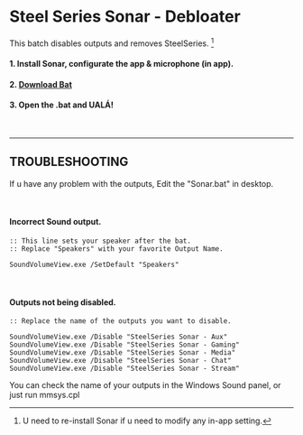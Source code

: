 # Steel Series Sonar - Debloater
This batch disables outputs and removes SteelSeries. [^1]
[^1]:U need to re-install Sonar if u need to modify any in-app setting.


#### 1. Install Sonar, configurate the app & microphone (in app).
#### 2. [**Download Bat**](https://github.com/gzmatte/sonar/releases/download/1/SS-Debloat.bat)
#### 3. Open the .bat and UALÁ!

</br>

------------------------

## TROUBLESHOOTING

If u have any problem with the outputs, Edit the "Sonar.bat" in desktop.

</br>

#### Incorrect Sound output.
```
:: This line sets your speaker after the bat.
:: Replace "Speakers" with your favorite Output Name.

SoundVolumeView.exe /SetDefault "Speakers"
```
</br>

#### Outputs not being disabled.
```
:: Replace the name of the outputs you want to disable.

SoundVolumeView.exe /Disable "SteelSeries Sonar - Aux"
SoundVolumeView.exe /Disable "SteelSeries Sonar - Gaming"
SoundVolumeView.exe /Disable "SteelSeries Sonar - Media"
SoundVolumeView.exe /Disable "SteelSeries Sonar - Chat"
SoundVolumeView.exe /Disable "SteelSeries Sonar - Stream"
```

You can check the name of your outputs in the Windows Sound panel, or just run mmsys.cpl


